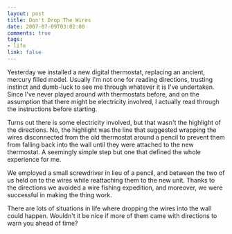 ```yaml
--- 
layout: post
title: Don't Drop The Wires
date: 2007-07-09T03:02:00
comments: true
tags:
- life
link: false
---
```

Yesterday we installed a new digital thermostat, replacing an ancient, mercury filled model.  Usually I'm not one for reading directions, trusting instinct and dumb-luck to see me through whatever it is I've undertaken.  Since I've never played around with thermostats before, and on the assumption that there might be electricity involved, I actually read through the instructions before starting.

Turns out there is some electricity involved, but that wasn't the highlight of the directions.  No, the highlight was the line that suggested wrapping the wires disconnected from the old thermostat around a pencil to prevent them from falling back into the wall until they were attached to the new thermostat.  A seemingly simple step but one that defined the whole experience for me.

We employed a small screwdriver in lieu of a pencil, and between the two of us held on to the wires while reattaching them to the new unit.  Thanks to the directions we avoided a wire fishing expedition, and moreover, we were successful in making the thing work.

There are lots of situations in life where dropping the wires into the wall could happen.  Wouldn't it be nice if more of them came with directions to warn you ahead of time?
